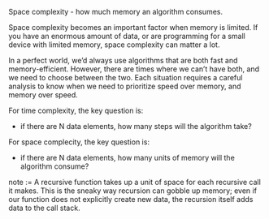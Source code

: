 Space complexity - how much memory an algorithm consumes.

Space complexity becomes an important factor when memory is limited. If you have an enormous amount of data, or are programming for a small device with limited memory, space complexity can matter a lot.

In a perfect world, we’d always use algorithms that are both fast and memory-efficient. However, there are times where we can’t have both, and we need to choose between the two. Each situation requires a careful analysis to know when we need to prioritize speed over memory, and memory over speed.

For time complexity, the key question is: 
- if there are N data elements, how many steps will the algorithm take?

For space complecity, the key question is:
- if there are N data elements, how many units of memory will the algorithm consume?

note := A recursive function takes up a unit of space for each recursive call it makes. This is the sneaky way recursion can gobble up memory; even if our function does not explicitly create new data, the recursion itself adds data to the call stack.

